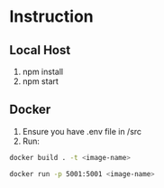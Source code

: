 # Instruction

## Local Host

1. npm install
2. npm start

## Docker

1. Ensure you have .env file in /src
2. Run:

```bash
docker build . -t <image-name>

docker run -p 5001:5001 <image-name>
```
